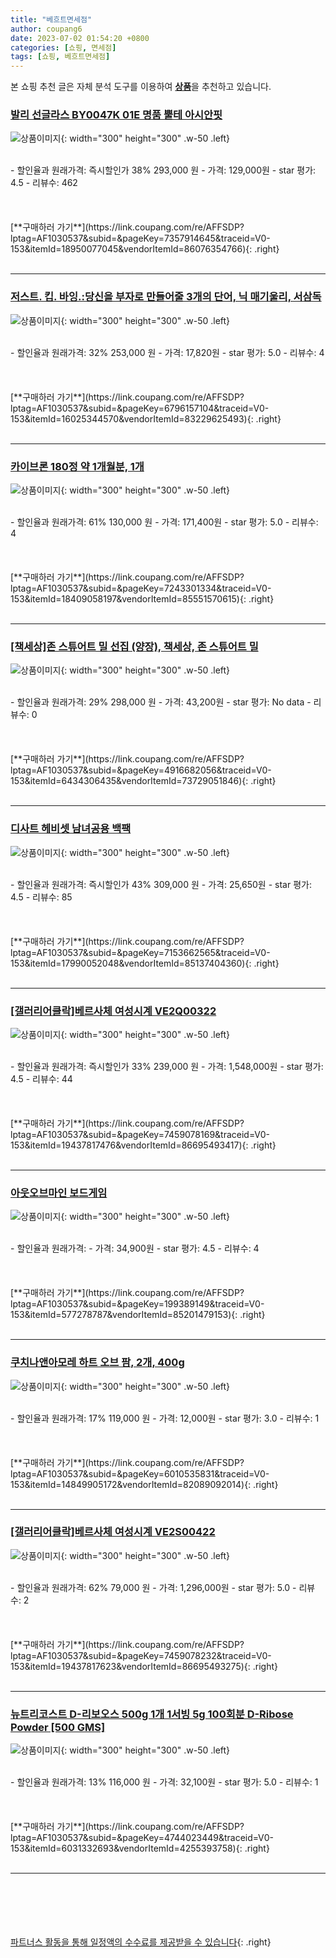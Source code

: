 ```yaml
---
title: "베흐트면세점"
author: coupang6
date: 2023-07-02 01:54:20 +0800
categories: [쇼핑, 면세점]
tags: [쇼핑, 베흐트면세점]
---
```


본 쇼핑 추천 글은 자체 분석 도구를 이용하여 [**상품**](https://link.coupang.com/a/bao1ui)을 추천하고 있습니다.

### [발리 선글라스 BY0047K 01E 명품 뿔테 아시안핏](https://link.coupang.com/re/AFFSDP?lptag=AF1030537&subid=&pageKey=7357914645&traceid=V0-153&itemId=18950077045&vendorItemId=86076354766)

![상품이미지](https://thumbnail9.coupangcdn.com/thumbnails/remote/230x230ex/image/vendor_inventory/8b0c/10b47f8a0173bd78ea546dd6d7eac30af48e0454e5dda56b7d89e9281087.jpg){: width="300" height="300" .w-50 .left}


<br>
- 할인율과 원래가격: 즉시할인가 38%  293,000   원
- 가격: 129,000원
- star 평가: 4.5
- 리뷰수: 462
<br>
<br>
<br>
<br>
[**구매하러 가기**](https://link.coupang.com/re/AFFSDP?lptag=AF1030537&subid=&pageKey=7357914645&traceid=V0-153&itemId=18950077045&vendorItemId=86076354766){: .right}
<br>
<br>

---

### [저스트. 킵. 바잉.:당신을 부자로 만들어줄 3개의 단어, 닉 매기울리, 서삼독](https://link.coupang.com/re/AFFSDP?lptag=AF1030537&subid=&pageKey=6796157104&traceid=V0-153&itemId=16025344570&vendorItemId=83229625493)

![상품이미지](https://thumbnail6.coupangcdn.com/thumbnails/remote/230x230ex/image/retail-product-api/A00077021/117506520/130246000/main/9791165345471_L.jpg){: width="300" height="300" .w-50 .left}


<br>
- 할인율과 원래가격: 32%  253,000   원
- 가격: 17,820원
- star 평가: 5.0
- 리뷰수: 4
<br>
<br>
<br>
<br>
[**구매하러 가기**](https://link.coupang.com/re/AFFSDP?lptag=AF1030537&subid=&pageKey=6796157104&traceid=V0-153&itemId=16025344570&vendorItemId=83229625493){: .right}
<br>
<br>

---

### [카이브론 180정 약 1개월분, 1개](https://link.coupang.com/re/AFFSDP?lptag=AF1030537&subid=&pageKey=7243301334&traceid=V0-153&itemId=18409058197&vendorItemId=85551570615)

![상품이미지](https://thumbnail10.coupangcdn.com/thumbnails/remote/230x230ex/image/vendor_inventory/1d71/b7ad2d3313db9e938bd5be1db640601b25aa9202a3129f08ff376f96327c.jpg){: width="300" height="300" .w-50 .left}


<br>
- 할인율과 원래가격: 61%  130,000   원
- 가격: 171,400원
- star 평가: 5.0
- 리뷰수: 4
<br>
<br>
<br>
<br>
[**구매하러 가기**](https://link.coupang.com/re/AFFSDP?lptag=AF1030537&subid=&pageKey=7243301334&traceid=V0-153&itemId=18409058197&vendorItemId=85551570615){: .right}
<br>
<br>

---

### [[책세상]존 스튜어트 밀 선집 (양장), 책세상, 존 스튜어트 밀](https://link.coupang.com/re/AFFSDP?lptag=AF1030537&subid=&pageKey=4916682056&traceid=V0-153&itemId=6434306435&vendorItemId=73729051846)

![상품이미지](https://thumbnail9.coupangcdn.com/thumbnails/remote/230x230ex/image/retail-product-api/A00077021/47073687/51626036/main/9791159315718_L.jpg){: width="300" height="300" .w-50 .left}


<br>
- 할인율과 원래가격: 29%  298,000   원
- 가격: 43,200원
- star 평가: No data
- 리뷰수: 0
<br>
<br>
<br>
<br>
[**구매하러 가기**](https://link.coupang.com/re/AFFSDP?lptag=AF1030537&subid=&pageKey=4916682056&traceid=V0-153&itemId=6434306435&vendorItemId=73729051846){: .right}
<br>
<br>

---

### [디사트 헤비셋 남녀공용 백팩](https://link.coupang.com/re/AFFSDP?lptag=AF1030537&subid=&pageKey=7153662565&traceid=V0-153&itemId=17990052048&vendorItemId=85137404360)

![상품이미지](https://thumbnail6.coupangcdn.com/thumbnails/remote/230x230ex/image/vendor_inventory/d69b/59a2935851d2549c87448beb587661564f02b0916f634f2eda18d8760fd7.jpg){: width="300" height="300" .w-50 .left}


<br>
- 할인율과 원래가격: 즉시할인가 43%  309,000   원
- 가격: 25,650원
- star 평가: 4.5
- 리뷰수: 85
<br>
<br>
<br>
<br>
[**구매하러 가기**](https://link.coupang.com/re/AFFSDP?lptag=AF1030537&subid=&pageKey=7153662565&traceid=V0-153&itemId=17990052048&vendorItemId=85137404360){: .right}
<br>
<br>

---

### [[갤러리어클락]베르사체 여성시계 VE2Q00322](https://link.coupang.com/re/AFFSDP?lptag=AF1030537&subid=&pageKey=7459078169&traceid=V0-153&itemId=19437817476&vendorItemId=86695493417)

![상품이미지](https://thumbnail6.coupangcdn.com/thumbnails/remote/230x230ex/image/vendor_inventory/6c5b/9ac51661b7358a025c850d41d21bc6f9212f16e9249c846b319e7534443e.jpg){: width="300" height="300" .w-50 .left}


<br>
- 할인율과 원래가격: 즉시할인가 33%  239,000   원
- 가격: 1,548,000원
- star 평가: 4.5
- 리뷰수: 44
<br>
<br>
<br>
<br>
[**구매하러 가기**](https://link.coupang.com/re/AFFSDP?lptag=AF1030537&subid=&pageKey=7459078169&traceid=V0-153&itemId=19437817476&vendorItemId=86695493417){: .right}
<br>
<br>

---

### [아웃오브마인 보드게임](https://link.coupang.com/re/AFFSDP?lptag=AF1030537&subid=&pageKey=199389149&traceid=V0-153&itemId=577278787&vendorItemId=85201479153)

![상품이미지](https://thumbnail7.coupangcdn.com/thumbnails/remote/230x230ex/image/vendor_inventory/a6b8/c37694d14539e7f07f0264b2a25a2f57b557ac60e7ea05cb1f7031b3af1c.jpg){: width="300" height="300" .w-50 .left}


<br>
- 할인율과 원래가격: 
- 가격: 34,900원
- star 평가: 4.5
- 리뷰수: 4
<br>
<br>
<br>
<br>
[**구매하러 가기**](https://link.coupang.com/re/AFFSDP?lptag=AF1030537&subid=&pageKey=199389149&traceid=V0-153&itemId=577278787&vendorItemId=85201479153){: .right}
<br>
<br>

---

### [쿠치나앤아모레 하트 오브 팜, 2개, 400g](https://link.coupang.com/re/AFFSDP?lptag=AF1030537&subid=&pageKey=6010535831&traceid=V0-153&itemId=14849905172&vendorItemId=82089092014)

![상품이미지](https://thumbnail7.coupangcdn.com/thumbnails/remote/230x230ex/image/vendor_inventory/de62/69955a3b260ad020ca6a163d9ef5f470a19f75986f791a156ade80758af8.jpg){: width="300" height="300" .w-50 .left}


<br>
- 할인율과 원래가격: 17%  119,000   원
- 가격: 12,000원
- star 평가: 3.0
- 리뷰수: 1
<br>
<br>
<br>
<br>
[**구매하러 가기**](https://link.coupang.com/re/AFFSDP?lptag=AF1030537&subid=&pageKey=6010535831&traceid=V0-153&itemId=14849905172&vendorItemId=82089092014){: .right}
<br>
<br>

---

### [[갤러리어클락]베르사체 여성시계 VE2S00422](https://link.coupang.com/re/AFFSDP?lptag=AF1030537&subid=&pageKey=7459078232&traceid=V0-153&itemId=19437817623&vendorItemId=86695493275)

![상품이미지](https://thumbnail8.coupangcdn.com/thumbnails/remote/230x230ex/image/vendor_inventory/bc4e/8bfc5adb327fa362fbf045d3b2e4c0b95acf0496ae9019f7c1e673d9d2bf.jpg){: width="300" height="300" .w-50 .left}


<br>
- 할인율과 원래가격: 62%  79,000   원
- 가격: 1,296,000원
- star 평가: 5.0
- 리뷰수: 2
<br>
<br>
<br>
<br>
[**구매하러 가기**](https://link.coupang.com/re/AFFSDP?lptag=AF1030537&subid=&pageKey=7459078232&traceid=V0-153&itemId=19437817623&vendorItemId=86695493275){: .right}
<br>
<br>

---

### [뉴트리코스트 D-리보오스 500g 1개 1서빙 5g 100회분 D-Ribose Powder [500 GMS]](https://link.coupang.com/re/AFFSDP?lptag=AF1030537&subid=&pageKey=4744023449&traceid=V0-153&itemId=6031332693&vendorItemId=4255393758)

![상품이미지](https://thumbnail6.coupangcdn.com/thumbnails/remote/230x230ex/image/vendor_inventory/15e6/3f2c21848c01061f69f87cfaeb351ab0742785e38c2349c2c90007284203.jpg){: width="300" height="300" .w-50 .left}


<br>
- 할인율과 원래가격: 13%  116,000   원
- 가격: 32,100원
- star 평가: 5.0
- 리뷰수: 1
<br>
<br>
<br>
<br>
[**구매하러 가기**](https://link.coupang.com/re/AFFSDP?lptag=AF1030537&subid=&pageKey=4744023449&traceid=V0-153&itemId=6031332693&vendorItemId=4255393758){: .right}
<br>
<br>

---
<br><br><br><br><br> [파트너스 활동을 통해 일정액의 수수료를 제공받을 수 있습니다](https://link.coupang.com/a/bao1ui){: .right}